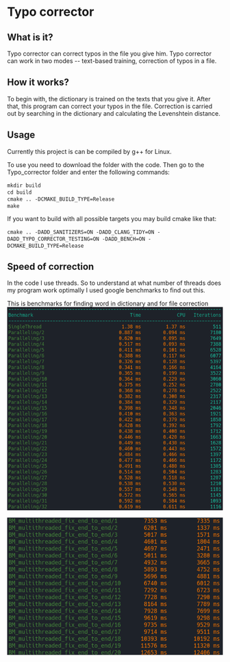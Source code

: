 # Typo corrector

## What is it?

Typo corrector can correct typos in the file you give him.
Typo corrector can work in two modes -- text-based training, correction of typos in a file.

## How it works?

To begin with, the dictionary is trained on the texts that you give it. After that, this program can correct your typos in the file. Correction is carried out by searching in the dictionary and calculating the Levenshtein distance.

## Usage

Currently this project is can be compiled by g++ for Linux.

To use you need to download the folder with the code. Then go to the Typo_corrector folder and enter the following commands:
    
    mkdir build
    cd build
    cmake .. -DCMAKE_BUILD_TYPE=Release
    make

If you want to build with all possible targets you may build cmake like that:

    cmake .. -DADD_SANITIZERS=ON -DADD_CLANG_TIDY=ON -DADD_TYPO_CORRECTOR_TESTING=ON -DADD_BENCH=ON -DCMAKE_BUILD_TYPE=Release

## Speed of correction
In the code I use threads. So to understand at what number of threads does my program work optimally I used google benchmarks to find out this.


This is benchmarks for finding word in dictionary and for file correction
![Benchmanrks for finding word in dictionary](./images/find_bench.png)

![Benchmanrks for finding word in dictionary](./images/correcting_bench.png)
